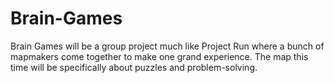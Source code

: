 # Brain-Games
Brain Games will be a group project much like Project Run where a bunch of mapmakers come together to make one grand experience. The map this time will be specifically about puzzles and problem-solving.
